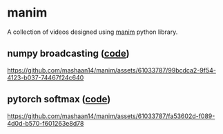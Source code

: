 # manim
A collection of videos designed using [manim](https://3b1b.github.io/manim/) python library.

## numpy broadcasting ([code](https://github.com/mashaan14/manim/blob/main/manim_numpyBroadcasting.ipynb))
https://github.com/mashaan14/manim/assets/61033787/99bcdca2-9f54-4123-b037-74467f24c640

## pytorch softmax ([code](https://github.com/mashaan14/manim/blob/main/manim_visualizeSoftmax.ipynb))
https://github.com/mashaan14/manim/assets/61033787/fa53602d-f089-4d0d-b570-f601263e8d78

